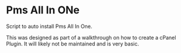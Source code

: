 # Pms All In ONe

Script to auto install Pms All In One.  

This was designed as part of a walkthrough on how to create a cPanel Plugin.  It will likely
not be maintained and is very basic.  


